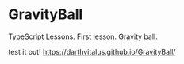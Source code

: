 # GravityBall
TypeScript Lessons. First lesson. Gravity ball.

test it out!
https://darthvitalus.github.io/GravityBall/
